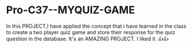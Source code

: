 # Pro-C37--MYQUIZ-GAME
In this PROJECT,I have applied the concept that i have learned in the class to create a two player quiz game and store their response for the quiz question in the database. It's an AMAZING PROJECT. I liked it .👍👍

